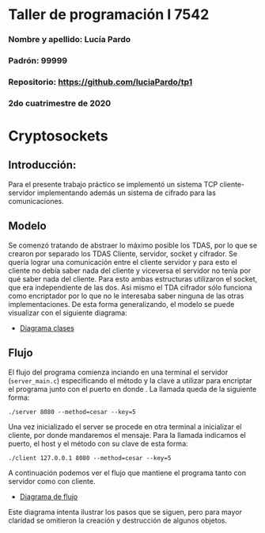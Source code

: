 # Taller de programación I 7542

### Nombre y apellido: Lucía Pardo

### Padrón: 99999

### Repositorio: https://github.com/luciaPardo/tp1

### 2do cuatrimestre de 2020



# Cryptosockets

## Introducción: 

Para el presente trabajo práctico se implementó un sistema TCP cliente-servidor implementando además un sistema de cifrado para las comunicaciones.

## Modelo
 
Se comenzó tratando de abstraer lo máximo posible los TDAS, por lo que se crearon por separado los TDAS Cliente, servidor, socket y cifrador. Se quería lograr una comunicación entre el cliente servidor y para esto el cliente no debía saber nada del cliente y viceversa el servidor no tenía por qué saber nada del cliente. Para esto ambas estructuras utilizaron el socket, que era independiente de las dos. Asi mismo el TDA cifrador sólo funciona como encriptador por lo que no le interesaba saber ninguna de las otras implementaciones. 
De esta forma generalizando, el modelo se puede visualizar con el siguiente diagrama:


* [Diagrama clases](https://github.com/luciaPardo/tp1/blob/main/Diagrama%20clases.png)

## Flujo

El flujo del programa comienza inciando en una terminal el servidor (```server_main.c```) especificando el método y la clave a utilizar para encriptar el programa junto con el puerto en donde . La llamada queda de la siguiente forma: 

```./server 8080 --method=cesar --key=5``` 

Una vez inicializado el server se procede en otra terminal a inicializar el cliente, por donde mandaremos el mensaje. Para la llamada indicamos el puerto, el host y el método con su clave de esta forma:

```./client 127.0.0.1 8080 --method=cesar --key=5```

A continuación podemos ver el flujo que mantiene el programa tanto con servidor como con cliente.


* [Diagrama de flujo](https://github.com/luciaPardo/tp1/blob/main/Diagrama%20de%20flujo.png)



Este diagrama intenta ilustrar los pasos que se siguen, pero para mayor claridad se omitieron la creación y destrucción de algunos objetos.


